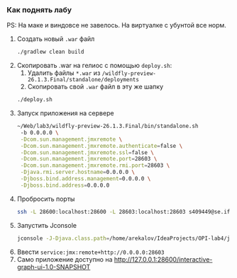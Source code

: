 ### Как поднять лабу
PS: На маке и виндовсе не завелось. На виртуалке с убунтой все норм.

1. Создать новый `.war` файл
   ```bash
   ./gradlew clean build
   ``` 
2. Скопировать .war на гелиос с помощью `deploy.sh`:
   1. Удалить файлы `*.war` из `/wildfly-preview-26.1.3.Final/standalone/deployments`
   2. Cкопировать свой `.war` файл в эту же шапку
   ```bash
   ./deploy.sh
   ```
3. Запуск приложения на сервере
   ```bash
   ~/Web/lab3/wildfly-preview-26.1.3.Final/bin/standalone.sh 
    -b 0.0.0.0 \
    -Dcom.sun.management.jmxremote \
    -Dcom.sun.management.jmxremote.authenticate=false \
    -Dcom.sun.management.jmxremote.ssl=false \
    -Dcom.sun.management.jmxremote.port=28603 \
    -Dcom.sun.management.jmxremote.rmi.port=28603 \
    -Djava.rmi.server.hostname=0.0.0.0 \
    -Djboss.bind.address.management=0.0.0.0 \
    -Djboss.bind.address=0.0.0.0
   ```
4. Пробросить порты
   ```bash
   ssh -L 28600:localhost:28600 -L 28603:localhost:28603 s409449@se.ifmo.ru -p 2222
   ```
5. Запустить Jconsole
   ```bash
   jconsole -J-Djava.class.path=/home/arekalov/IdeaProjects/OPI-lab4/jboss-cli-client.jar
   ```
6. Ввести `service:jmx:remote+http://0.0.0.0:28603`
7. Само приложение доcтупно на http://127.0.0.1:28600/interactive-graph-ui-1.0-SNAPSHOT